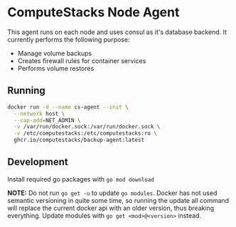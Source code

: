 # ComputeStacks Node Agent

This agent runs on each node and uses consul as it's database backend. It currently performs the following purpose:

* Manage volume backups
* Creates firewall rules for container services
* Performs volume restores

## Running

```bash
docker run -d --name cs-agent --init \
  --network host \
  --cap-add=NET_ADMIN \
  -v /var/run/docker.sock:/var/run/docker.sock \
  -v /etc/computestacks:/etc/computestacks:ro \
  ghcr.io/computestacks/backup-agent:latest
```

## Development

Install required go packages with `go mod download`

**NOTE:** Do not run `go get -u` to update `go modules`. Docker has not used semantic versioning in quite some time, so running the update all command will replace the current docker api with an older version, thus breaking everything.
Update modules with `go get <mod>@<version>` instead.

